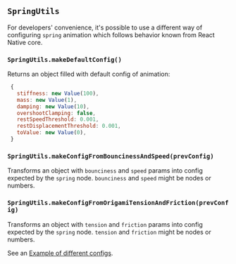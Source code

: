 ## `SpringUtils`

For developers' convenience, it's possible to use a different way of configuring `spring` animation which follows behavior known from React Native core.

### `SpringUtils.makeDefaultConfig()`

Returns an object filled with default config of animation:

```js
 {
   stiffness: new Value(100),
   mass: new Value(1),
   damping: new Value(10),
   overshootClamping: false,
   restSpeedThreshold: 0.001,
   restDisplacementThreshold: 0.001,
   toValue: new Value(0),
 }
```

### `SpringUtils.makeConfigFromBouncinessAndSpeed(prevConfig)`

Transforms an object with `bounciness` and `speed` params into config expected by the `spring` node. `bounciness` and `speed` might be nodes or numbers.

### `SpringUtils.makeConfigFromOrigamiTensionAndFriction(prevConfig)`

Transforms an object with `tension` and `friction` params into config expected by the `spring` node. `tension` and `friction` might be nodes or numbers.

See an [Example of different configs](https://github.com/software-mansion/react-native-reanimated/blob/master/Example/differentSpringConfigs/index.js).
